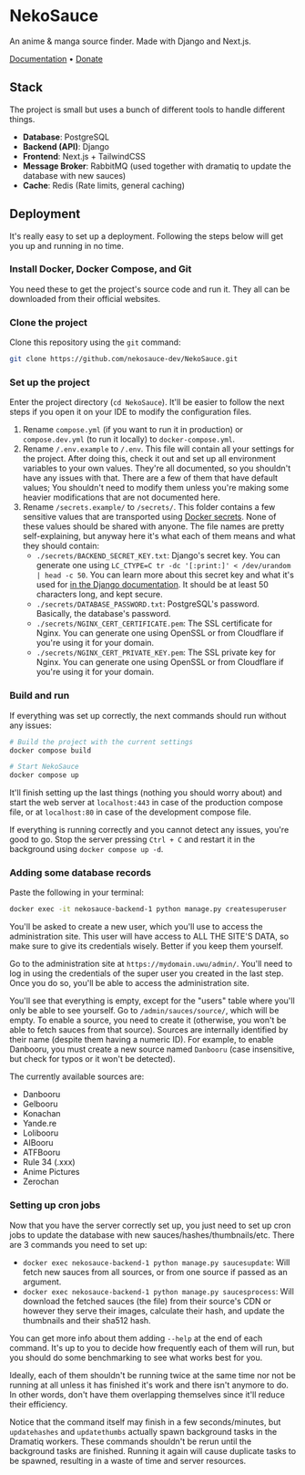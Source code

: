 # NekoSauce

An anime & manga source finder. Made with Django and Next.js.

[Documentation](https://docs.nekosauce.org/) • [Donate](https://ko-fi.com/Nekidev)

## Stack

The project is small but uses a bunch of different tools to handle different things.

-   **Database**: PostgreSQL
-   **Backend (API)**: Django
-   **Frontend**: Next.js + TailwindCSS
-   **Message Broker**: RabbitMQ (used together with dramatiq to update the database with new sauces)
-   **Cache**: Redis (Rate limits, general caching)

## Deployment

It's really easy to set up a deployment. Following the steps below will get you up and running in no time.

### Install Docker, Docker Compose, and Git

You need these to get the project's source code and run it. They all can be downloaded from their official websites.

### Clone the project

Clone this repository using the `git` command:

```bash
git clone https://github.com/nekosauce-dev/NekoSauce.git
```

### Set up the project

Enter the project directory (`cd NekoSauce`). It'll be easier to follow the next steps if you open it on your IDE to modify the configuration files.

1. Rename `compose.yml` (if you want to run it in production) or `compose.dev.yml` (to run it locally) to `docker-compose.yml`.
2. Rename `/.env.example` to `/.env`. This file will contain all your settings for the project. After doing this, check it out and set up all environment variables to your own values. They're all documented, so you shouldn't have any issues with that. There are a few of them that have default values; You shouldn't need to modify them unless you're making some heavier modifications that are not documented here.
3. Rename `/secrets.example/` to `/secrets/`. This folder contains a few sensitive values that are transported using [Docker secrets](https://docs.docker.com/engine/swarm/secrets/). None of these values should be shared with anyone. The file names are pretty self-explaining, but anyway here it's what each of them means and what they should contain:
    - `./secrets/BACKEND_SECRET_KEY.txt`: Django's secret key. You can generate one using `LC_CTYPE=C tr -dc '[:print:]' < /dev/urandom | head -c 50`. You can learn more about this secret key and what it's used for [in the Django documentation](https://docs.djangoproject.com/en/4.2/topics/signing/). It should be at least 50 characters long, and kept secure.
    - `./secrets/DATABASE_PASSWORD.txt`: PostgreSQL's password. Basically, the database's password.
    - `./secrets/NGINX_CERT_CERTIFICATE.pem`: The SSL certificate for Nginx. You can generate one using OpenSSL or from Cloudflare if you're using it for your domain.
    - `./secrets/NGINX_CERT_PRIVATE_KEY.pem`: The SSL private key for Nginx. You can generate one using OpenSSL or from Cloudflare if you're using it for your domain.

### Build and run

If everything was set up correctly, the next commands should run without any issues:

```bash
# Build the project with the current settings
docker compose build

# Start NekoSauce
docker compose up
```

It'll finish setting up the last things (nothing you should worry about) and start the web server at `localhost:443` in case of the production compose file, or at `localhost:80` in case of the development compose file.

If everything is running correctly and you cannot detect any issues, you're good to go. Stop the server pressing `Ctrl + C` and restart it in the background using `docker compose up -d`.

### Adding some database records

Paste the following in your terminal:

```bash
docker exec -it nekosauce-backend-1 python manage.py createsuperuser
```

You'll be asked to create a new user, which you'll use to access the administration site. This user will have access to ALL THE SITE'S DATA, so make sure to give its credentials wisely. Better if you keep them yourself.

Go to the administration site at `https://mydomain.uwu/admin/`. You'll need to log in using the credentials of the super user you created in the last step. Once you do so, you'll be able to access the administration site.

You'll see that everything is empty, except for the "users" table where you'll only be able to see yourself. Go to `/admin/sauces/source/`, which will be empty. To enable a source, you need to create it (otherwise, you won't be able to fetch sauces from that source). Sources are internally identified by their name (despite them having a numeric ID). For example, to enable Danbooru, you must create a new source named `Danbooru` (case insensitive, but check for typos or it won't be detected).

The currently available sources are:

-   Danbooru
-   Gelbooru
-   Konachan
-   Yande.re
-   Lolibooru
-   AIBooru
-   ATFBooru
-   Rule 34 (.xxx)
-   Anime Pictures
-   Zerochan

### Setting up cron jobs

Now that you have the server correctly set up, you just need to set up cron jobs to update the database with new sauces/hashes/thumbnails/etc. There are 3 commands you need to set up:

-   `docker exec nekosauce-backend-1 python manage.py saucesupdate`: Will fetch new sauces from all sources, or from one source if passed as an argument.
-   `docker exec nekosauce-backend-1 python manage.py saucesprocess`: Will download the fetched sauces (the file) from their source's CDN or however they serve their images, calculate their hash, and update the thumbnails and their sha512 hash.

You can get more info about them adding `--help` at the end of each command. It's up to you to decide how frequently each of them will run, but you should do some benchmarking to see what works best for you.

Ideally, each of them shouldn't be running twice at the same time nor not be running at all unless it has finished it's work and there isn't anymore to do. In other words, don't have them overlapping themselves since it'll reduce their efficiency.

Notice that the command itself may finish in a few seconds/minutes, but `updatehashes` and `updatethumbs` actually spawn background tasks in the Dramatiq workers. These commands shouldn't be rerun until the background tasks are finished. Running it again will cause duplicate tasks to be spawned, resulting in a waste of time and server resources.
